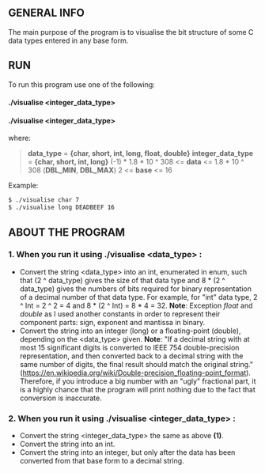 ## GENERAL INFO
  The main purpose of the program is to visualise the bit structure of some C data types entered in any base form.

## RUN
  To run this program use one of the following:
  #### ./visualise <integer_data_type> <data>
  #### ./visualise <integer_data_type> <data> <base>
  where:
  > **data_type**         = **{char, short, int, long, float, double}**
   **integer_data_type** = **{char, short, int, long}**
   (-1) * 1.8 * 10 ^ 308 <= **data** <= 1.8 * 10 ^ 308 (**DBL_MIN**, **DBL_MAX**)
   2 <= **base** <= 16

  Example:
  ```sh
  $ ./visualise char 7
  $ ./visualise long DEADBEEF 16
  ```

## ABOUT THE PROGRAM
### 1. When you run it using ./visualise <data_type> <data>:
- Convert the string <data_type> into an int, enumerated in enum, such that (2 ^ data_type) gives the size of that data type and 8 * (2 ^ data_type) gives the numbers of bits required for binary representation of a decimal number of that data type. For example, for "int" data type, 2 ^ Int = 2 ^ 2 = 4 and 8 * (2 ^ Int) = 8 * 4 = 32.
**Note**: Exception *float* and *double* as I used another constants in order to represent their component parts: sign, exponent and mantissa in binary.
- Convert the string <data> into an integer (long) or a floating-point (double), depending on the <data_type> given.
**Note**: "If a decimal string with at most 15 significant digits is converted to IEEE 754 double-precision representation,
and then converted back to a decimal string with the same number of digits, the final result should match the original string." (https://en.wikipedia.org/wiki/Double-precision_floating-point_format). Therefore, if you introduce a big number with an "ugly" fractional part, it is a highly chance that the program will print nothing due to the fact that conversion is inaccurate.

### 2. When you run it using ./visualise <integer_data_type> <data> <base>:
- Convert the string <integer_data_type> the same as above **(1)**.
- Convert the string <base> into an int.
- Convert the string <data> into an integer, but only after the data has been converted from that base form to a decimal string.
